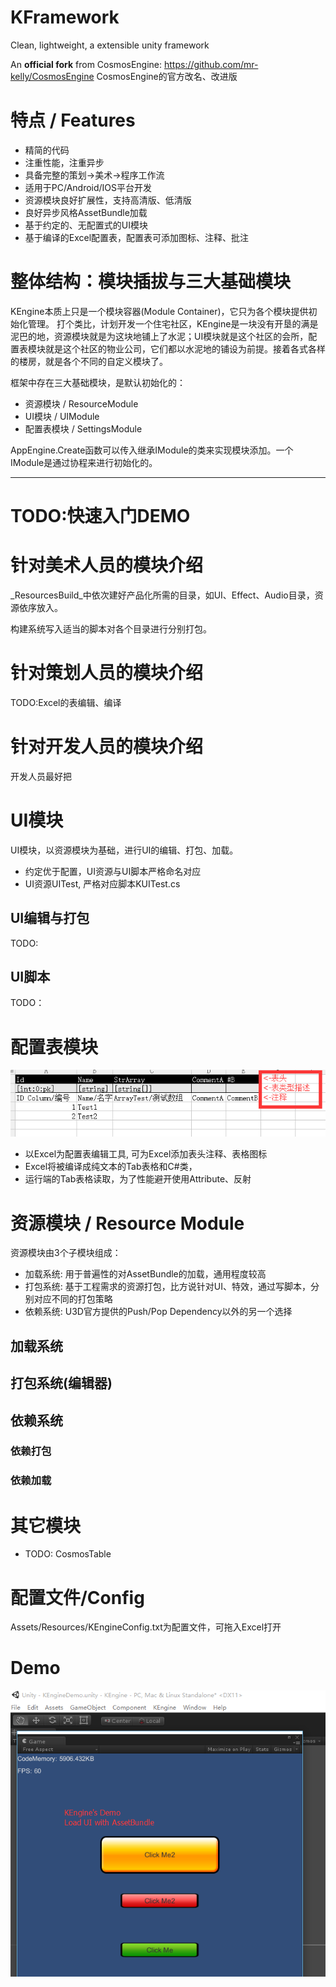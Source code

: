 # KFramework

Clean, lightweight, a extensible unity framework

An **official fork** from CosmosEngine: https://github.com/mr-kelly/CosmosEngine
CosmosEngine的官方改名、改进版

# 特点 / Features

* 精简的代码
* 注重性能，注重异步
* 具备完整的策划->美术->程序工作流
* 适用于PC/Android/IOS平台开发
* 资源模块良好扩展性，支持高清版、低清版
* 良好异步风格AssetBundle加载
* 基于约定的、无配置式的UI模块
* 基于编译的Excel配置表，配置表可添加图标、注释、批注


# 整体结构：模块插拔与三大基础模块

KEngine本质上只是一个模块容器(Module Container)，它只为各个模块提供初始化管理。
打个类比，计划开发一个住宅社区，KEngine是一块没有开垦的满是泥巴的地，资源模块就是为这块地铺上了水泥；UI模块就是这个社区的会所，配置表模块就是这个社区的物业公司，它们都以水泥地的铺设为前提。接着各式各样的楼房，就是各个不同的自定义模块了。

框架中存在三大基础模块，是默认初始化的：

* 资源模块 / ResourceModule
* UI模块 / UIModule
* 配置表模块 / SettingsModule

AppEngine.Create函数可以传入继承IModule的类来实现模块添加。一个IModule是通过协程来进行初始化的。

-----------------------
# TODO:快速入门DEMO


# 针对美术人员的模块介绍

_ResourcesBuild_中依次建好产品化所需的目录，如UI、Effect、Audio目录，资源依序放入。

构建系统写入适当的脚本对各个目录进行分别打包。

# 针对策划人员的模块介绍

TODO:Excel的表编辑、编译

# 针对开发人员的模块介绍

开发人员最好把

# UI模块

UI模块，以资源模块为基础，进行UI的编辑、打包、加载。

* 约定优于配置，UI资源与UI脚本严格命名对应
* UI资源UITest, 严格对应脚本KUITest.cs

## UI编辑与打包
TODO:

## UI脚本
TODO：

# 配置表模块

![ExcelEdit](Docs/ExcelEdit.png)

* 以Excel为配置表编辑工具, 可为Excel添加表头注释、表格图标
* Excel将被编译成纯文本的Tab表格和C#类，
* 运行端的Tab表格读取，为了性能避开使用Attribute、反射

# 资源模块 / Resource Module

资源模块由3个子模块组成：

* 加载系统: 用于普遍性的对AssetBundle的加载，通用程度较高
* 打包系统: 基于工程需求的资源打包，比方说针对UI、特效，通过写脚本，分别对应不同的打包策略
* 依赖系统: U3D官方提供的Push/Pop Dependency以外的另一个选择

## 加载系统

## 打包系统(编辑器)

## 依赖系统

### 依赖打包

### 依赖加载

# 其它模块

* TODO: CosmosTable


# 配置文件/Config

Assets/Resources/KEngineConfig.txt为配置文件，可拖入Excel打开

# Demo
![KEngineDemo](Docs/KEngineDemo.png)